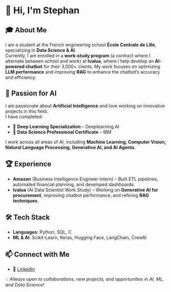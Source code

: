 # 👋 Hi, I'm Stephan  

## 🎓 About Me  
I am a student at the French engineering school **École Centrale de Lille**, specializing in **Data Science & AI**.  
Currently, I am enrolled in a **work-study program** (a contract where I alternate between school and work) at **Ivalua**, where I help develop an **AI-powered chatbot** for their 3,000+ clients. My work focuses on optimizing **LLM performance**  and improving **RAG** to enhance the chatbot’s accuracy and efficiency.

## 🚀 Passion for AI  
I am passionate about **Artificial Intelligence** and love working on innovative projects in this field.  
I have completed:  
- 📜 **Deep Learning Specialization** – Deeplearning.AI  
- 📜 **Data Science Professional Certificate** – IBM  

I work across all areas of AI, including **Machine Learning, Computer Vision, Natural Language Processing, Generative AI, and AI Agents**.  

## 🏆 Experience  
- **Amazon** (Business Intelligence Engineer Intern) – Built ETL pipelines, automated financial planning, and developed dashboards.  
- **Ivalua** (AI Data Scientist Work Study) – Working on **Generative AI for procurement**, improving chatbot performance, and refining **RAG techniques**.  

## 🛠 Tech Stack  
- **Languages**: Python, SQL, C 
- **ML & AI**: Scikit-Learn, Keras, Hugging Face, LangChain, CrewAI  

## 📫 Connect with Me  
- 🔗 [LinkedIn](https://linkedin.com/in/stephan-puget-a703271b7)  

💡 *Always open to collaborations, new projects, and opportunities in AI, ML, and Data Science!*  
